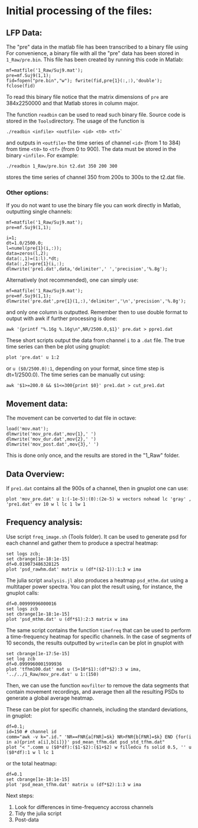 # Initial processing of the files:

## LFP Data:

The "pre" data in the matlab file has been transcribed to a binary file using
For convenience, a binary file with all the "pre" data has been stored in `1_Raw/pre.bin`.
This file has been created by running this code in Matlab:

```
mf=matfile('1_Raw/Suj9.mat');
pre=mf.Suj9(1,1);
fid=fopen("pre.bin","w"); fwrite(fid,pre{1}(:,:),'double'); fclose(fid)
```
To read this binary file notice that the matrix dimensions of `pre` are 384x2250000
and that Matlab stores in column major.

The function `readbin` can be used to read such binary file.
Source code is stored in the `Tools`directory.
The usage of the function is 

```
./readbin <infile> <outfile> <id> <t0> <tf>`
```
and outputs in `<outfile>` the time series of channel `<id>` (from 1 to 384)
from time `<t0>` to `<tf>` (from 0 to 900).
The data must be stored in the binary `<infile>`.
For example:

```
./readbin 1_Raw/pre.bin t2.dat 350 200 300
```

stores the time series of channel 350 from 200s to 300s to the t2.dat file.

### Other options:

If you do not want to use the binary file you can work directly in Matlab,
outputting single channels:

```
mf=matfile('1_Raw/Suj9.mat');
pre=mf.Suj9(1,1);

i=1;
dt=1.0/2500.0;
l=numel(pre{1}(i,:));
data=zeros(l,2);
data(:,1)=(1:l).*dt;
data(:,2)=pre{1}(i,:);
dlmwrite('pre1.dat',data,'delimiter',' ','precision','%.8g');

```
Alternatively (not recommended), one can simply use:
```
mf=matfile('1_Raw/Suj9.mat');
pre=mf.Suj9(1,1);
dlmwrite('pre.dat',pre{1}(1,:),'delimiter','\n','precision','%.8g');
```
and only one column is outputted. Remember then to use double format to output
with awk if further processing is done:
```
awk '{printf "%.16g %.16g\n",NR/2500.0,$1}' pre.dat > ppre1.dat
```

These short scripts output the data from channel `i` to a `.dat` file.
The true time series can then be plot using gnuplot:

```
plot 'pre.dat' u 1:2 
```

or `u ($0/2500.0):1`, depending on your format,
since time step is dt=1/2500.0).
The time series can be manually cut using:

```
awk '$1>=200.0 && $1<=300{print $0}' pre1.dat > cut_pre1.dat
```

## Movement data:

The movement can be converted to dat file in octave:
```
load('mov.mat');
dlmwrite('mov_pre.dat',mov{1},' ')
dlmwrite('mov_dur.dat',mov{2},' ')
dlmwrite('mov_post.dat',mov{3},' ')
```
This is done only once, and the results are stored in the "1_Raw" folder.


## Data Overview:


If `pre1.dat` contains all the 900s of a channel, then in gnuplot one can use:

```
plot 'mov_pre.dat' u 1:(-1e-5):(0):(2e-5) w vectors nohead lc 'gray' , 'pre1.dat' ev 10 w l lc 1 lw 1
```
## Frequency analysis:

Use script `freq_image.sh` (Tools folder).
It can be used to generate psd for each channel and gather 
them to produce a spectral heatmap:

```
set logs zcb;
set cbrange[1e-18:1e-15]
df=0.019073486328125
plot 'psd_rawhm.dat' matrix u (df*($2-1)):1:3 w ima
```

The julia script `analysis.jl` also produces a heatmap `psd_mthm.dat` using a multitaper power spectra.
You can plot the result using, for instance, the gnuplot calls:

```
df=0.00999996000016
set logs zcb
set cbrange[1e-18:1e-15]
plot 'psd_mthm.dat' u (df*$1):2:3 matrix w ima
```

The same script contains the function `timefreq` that can be used to perform a time-frequency heatmap
for specific channels.
In the case of segments of 10 seconds, the results outputted by `writedlm` can be plot in gnuplot with

```
set cbrange[1e-17:5e-15]
set log zcb
df=0.0999960001599936
plot 'tfhm100.dat' mat u (5+10*$1):(df*$2):3 w ima, '../../1_Raw/mov_pre.dat' u 1:(150)
```

Then, we can use the function `movfilter` to remove the data segments that
contain movement recordings, and average then all the resulting PSDs to
generate a global average heatmap.

These can be plot for specific channels, including the standard deviations, in gnuplot:

```
df=0.1;
id=150 # channel id
comm="awk -v k=".id." 'NR==FNR{a[FNR]=$k} NR>FNR{b[FNR]=$k} END {for(i in a){print a[i],b[i]}}' psd_mean_tfhm.dat psd_std_tfhm.dat"
plot "< ".comm u ($0*df):($1-$2):($1+$2) w filledcu fs solid 0.5, '' u ($0*df):1 w l lc 1
```

or the total heatmap:

```
df=0.1
set cbrange[1e-18:1e-15]
plot 'psd_mean_tfhm.dat' matrix u (df*$2):1:3 w ima
```

Next steps:

1. Look for differences in time-frequency accross channels
2. Tidy the julia script
3. Post-data
